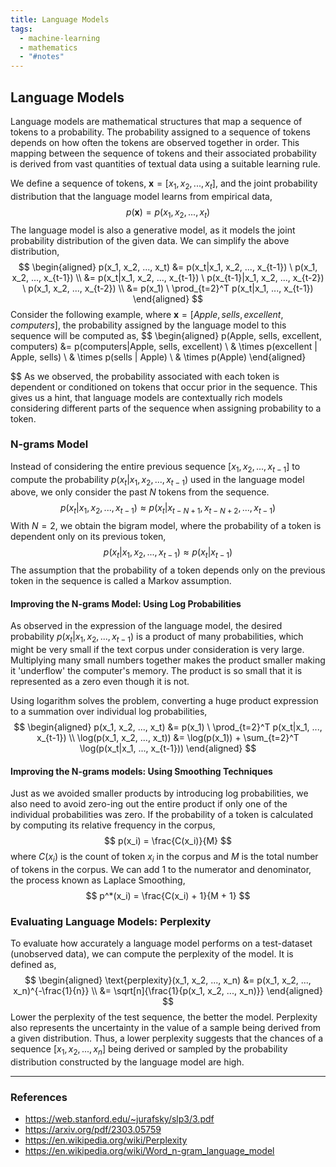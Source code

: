 ```yaml
---
title: Language Models
tags:
  - machine-learning
  - mathematics
  - "#notes"
---
```


##  Language Models
Language models are mathematical structures that map a sequence of tokens to a probability. The probability assigned to a sequence of tokens depends on how often the tokens are observed together in order. This mapping between the sequence of tokens and their associated probability is derived from vast quantities of textual data using a suitable learning rule. 

We define a sequence of tokens, $\boldsymbol{x} = [ x_1, x_2, ..., x_t ]$, and the joint probability distribution that the language model learns from empirical data,
$$
p(\boldsymbol{x}) =   p(x_1,x_2,...,x_t)
$$
The language model is also a generative model, as it models the joint probability distribution of the given data. We can simplify the above distribution,
$$
\begin{aligned}
p(x_1, x_2, ..., x_t) &= p(x_t|x_1, x_2, ..., x_{t-1}) \ p(x_1, x_2, ..., x_{t-1}) \\
&= p(x_t|x_1, x_2, ..., x_{t-1}) \ p(x_{t-1}|x_1, x_2, ..., x_{t-2}) \ p(x_1, x_2, ..., x_{t-2}) \\
&= p(x_1) \ \prod_{t=2}^T p(x_t|x_1, ..., x_{t-1})
\end{aligned}
$$
Consider the following example, where $\boldsymbol{x} = [Apple, sells, excellent, computers]$, the probability assigned by the language model to this sequence will be computed as,
$$
\begin{aligned}
p(Apple, sells, excellent, computers) &= p(computers|Apple, sells, excellent) \\ & \times p(excellent | Apple, sells) \\
& \times p(sells | Apple) \\
& \times p(Apple)
\end{aligned}

$$
As we observed, the probability associated with each token is dependent or conditioned on tokens that occur prior in the sequence. This gives us a hint, that language models are contextually rich models considering different parts of the sequence when assigning probability to a token.
### N-grams Model
Instead of considering the entire previous sequence $[x_1, x_2, ..., x_{t-1}]$ to compute the probability $p(x_t| x_1, x_2, ..., x_{t-1})$ used in the language model above, we only consider the past $N$ tokens from the sequence. 
$$
p(x_t | x_1, x_2, ..., x_{t-1}) \approx p(x_t| x_{t - N + 1}, x_{t - N + 2}, ..., x_{t - 1})
$$
With $N = 2$, we obtain the bigram model, where the probability of a token is dependent only on its previous token,
$$
p(x_t|x_1, x_2, ..., x_{t-1}) \approx p(x_t|x_{t-1})
$$
The assumption that the probability of a token depends only on the previous token in the sequence is called a Markov assumption.

#### Improving the N-grams Model: Using Log Probabilities
As observed in the expression of the language model, the desired probability $p(x_t| x_1, x_2, ..., x_{t-1})$ is a product of many probabilities, which might be very small if the text corpus under consideration is very large. Multiplying many small numbers together makes the product smaller making it 'underflow' the computer's memory. The product is so small that it is represented as a zero even though it is not.

Using logarithm solves the problem, converting a huge product expression to a summation over individual log probabilities,
$$
\begin{aligned}
p(x_1, x_2, ..., x_t) &= p(x_1) \ \prod_{t=2}^T p(x_t|x_1, ..., x_{t-1}) \\
\log(p(x_1, x_2, ..., x_t)) &= \log(p(x_1)) + \sum_{t=2}^T \log(p(x_t|x_1, ..., x_{t-1}))
\end{aligned}
$$

#### Improving the N-grams models: Using Smoothing Techniques
Just as we avoided smaller products by introducing log probabilities, we also need to avoid zero-ing out the entire product if only one of the individual probabilities was zero. If the probability of a token is calculated by computing its relative frequency in the corpus,
$$
p(x_i) = \frac{C(x_i)}{M}
$$
where $C(x_i)$ is the count of token $x_i$ in the corpus and $M$ is the total number of tokens in the corpus. We can add $1$ to the numerator and denominator, the process known as Laplace Smoothing,
$$
p^*(x_i) = \frac{C(x_i) + 1}{M + 1}
$$

### Evaluating Language Models: Perplexity
To evaluate how accurately a language model performs on a test-dataset (unobserved data), we can compute the perplexity of the model. It is defined as,
$$
\begin{aligned}
\text{perplexity}(x_1, x_2, ..., x_n) &= p(x_1, x_2, ..., x_n)^{-\frac{1}{n}} \\
&= \sqrt[n]{\frac{1}{p(x_1, x_2, ..., x_n)}}
\end{aligned}
$$
Lower the perplexity of the test sequence, the better the model. Perplexity also represents the uncertainty in the value of a sample being derived from a given distribution. Thus, a lower perplexity suggests that the chances of a sequence $[x_1, x_2, ..., x_n]$ being derived or sampled by the probability distribution constructed by the language model are high.


---
### References
- https://web.stanford.edu/~jurafsky/slp3/3.pdf
- https://arxiv.org/pdf/2303.05759
- https://en.wikipedia.org/wiki/Perplexity
- https://en.wikipedia.org/wiki/Word_n-gram_language_model